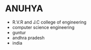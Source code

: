 # ANUHYA
- R.V.R and J.C college of engineering
- computer science engineering
- guntur
- andhra pradesh
- india

